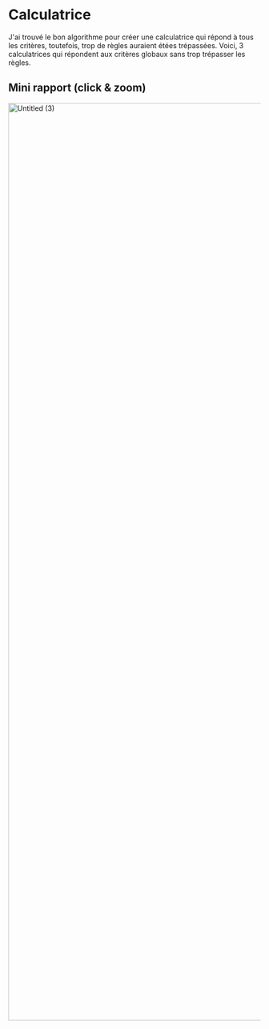 # Calculatrice

J'ai trouvé le bon algorithme pour créer une calculatrice qui répond à tous les critères, toutefois, trop de règles auraient étées trépassées. Voici, 3 calculatrices qui répondent aux critères globaux sans trop trépasser les règles.

## Mini rapport (click & zoom)


<img width="1829" alt="Untitled (3)" src="https://user-images.githubusercontent.com/91496113/145694905-baa06aa6-2ec3-441d-898f-bcf0c661826a.png">
 
